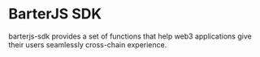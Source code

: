 # BarterJS SDK
barterjs-sdk provides a set of functions that help web3 applications give their users seamlessly cross-chain experience.